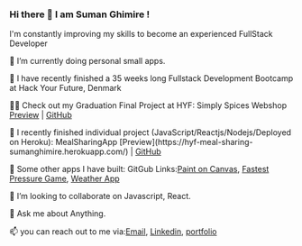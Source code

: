 ### Hi there 👋 I am Suman Ghimire !

<!--
**sumanghimire79/sumanghimire79** is a ✨ _special_ ✨ repository because its `README.md` (this file) appears on your GitHub profile.

Here are some ideas to get you started:

- 🔭 I’m currently working on ...
- 🌱 I’m currently learning ...
- 👯 I’m looking to collaborate on ...
- 🤔 I’m looking for help with ...
- 💬 Ask me about ...
- 📫 How to reach me: ...
- 😄 Pronouns: ...
- ⚡ Fun fact: ...
-->

I'm constantly improving my skills to become an experienced FullStack Developer

🌱 I’m currently doing personal small apps.

👯 I have recently finished a 35 weeks long Fullstack Development Bootcamp at Hack Your Future, Denmark

👩‍🎓 Check out my Graduation Final Project at HYF: Simply Spices Webshop [Preview](https://staging-webshop-class20-fp.herokuapp.com/) | [GitHub](https://github.com/sumanghimire79/simply-spices)

🌱 I recently finished individual project (JavaScript/Reactjs/Nodejs/Deployed on Heroku): MealSharingApp [Preview](https://hyf-meal-sharing-                      sumanghimire.herokuapp.com/) | [GitHub](https://github.com/sumanghimire79/meal-sharing)

🌱 Some other apps I have built: GitGub Links:[Paint on Canvas](https://github.com/sumanghimire79/hyf-homework/tree/master/javascript/javascript3/week3/js3w3-hw),
                  [Fastest Pressure Game](https://github.com/sumanghimire79/hyf-homework/tree/master/javascript/javascript2/week3/js2w3-hw),
                  [Weather App](https://github.com/sumanghimire79/hyf-homework/blob/master/javascript/javascript3/week1/js3w1hw)

👯 I’m looking to collaborate on Javascript, React.

💬 Ask me about Anything.

📫 you can reach out to me via:[Email](sumanghimire79@yahoo.com), [Linkedin](https://www.linkedin.com/in/sumanghimire/), [portfolio]( https://sumanghimireportfolio.herokuapp.com/portfolio)


